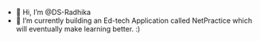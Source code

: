 - 👋 Hi, I’m @DS-Radhika
- 👀 I’m currently building an Ed-tech Application called NetPractice which will eventually make learning better. :)


<!---
DS-Radhika/DS-Radhika is a ✨ special ✨ repository because its `README.md` (this file) appears on your GitHub profile.
You can click the Preview link to take a look at your changes.
--->
